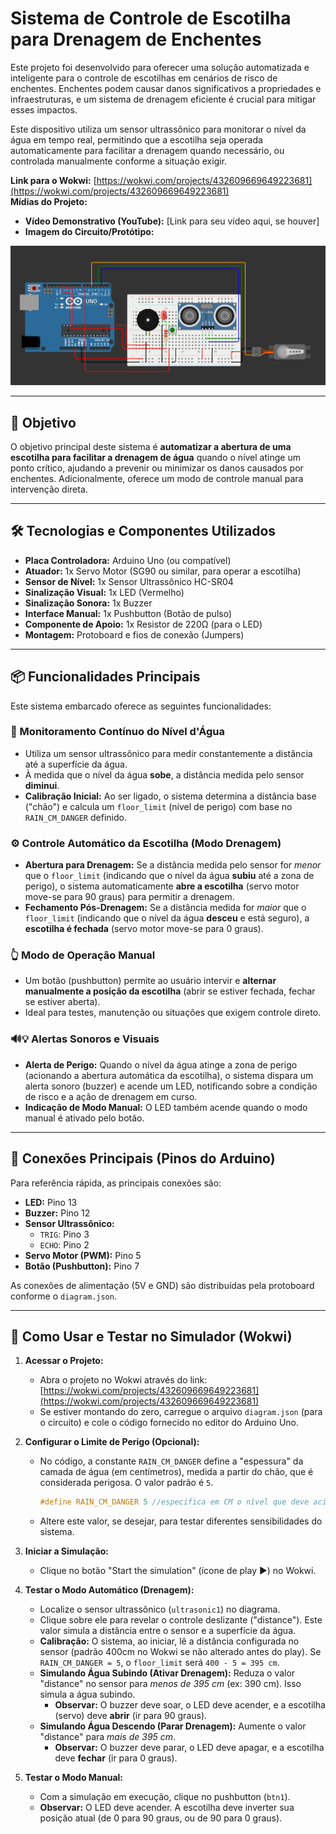 # Sistema de Controle de Escotilha para Drenagem de Enchentes

Este projeto foi desenvolvido para oferecer uma solução automatizada e inteligente para o controle de escotilhas em cenários de risco de enchentes. Enchentes podem causar danos significativos a propriedades e infraestruturas, e um sistema de drenagem eficiente é crucial para mitigar esses impactos.

Este dispositivo utiliza um sensor ultrassônico para monitorar o nível da água em tempo real, permitindo que a escotilha seja operada automaticamente para facilitar a drenagem quando necessário, ou controlada manualmente conforme a situação exigir.

**Link para o Wokwi:** [https://wokwi.com/projects/432609669649223681](https://wokwi.com/projects/432609669649223681) <br>
**Mídias do Projeto:**
*   **Vídeo Demonstrativo (YouTube):** [Link para seu vídeo aqui, se houver]
*   **Imagem do Circuito/Protótipo:**
  <img src="https://github.com/Global-Solution-Fluxo-Zero/EdgeComputing-ServoProject/blob/main/projetoesquema.png?raw=true">

---

## 🎯 Objetivo

O objetivo principal deste sistema é **automatizar a abertura de uma escotilha para facilitar a drenagem de água** quando o nível atinge um ponto crítico, ajudando a prevenir ou minimizar os danos causados por enchentes. Adicionalmente, oferece um modo de controle manual para intervenção direta.

---

## 🛠 Tecnologias e Componentes Utilizados

*   **Placa Controladora:** Arduino Uno (ou compatível)
*   **Atuador:** 1x Servo Motor (SG90 ou similar, para operar a escotilha)
*   **Sensor de Nível:** 1x Sensor Ultrassônico HC-SR04
*   **Sinalização Visual:** 1x LED (Vermelho)
*   **Sinalização Sonora:** 1x Buzzer
*   **Interface Manual:** 1x Pushbutton (Botão de pulso)
*   **Componente de Apoio:** 1x Resistor de 220Ω (para o LED)
*   **Montagem:** Protoboard e fios de conexão (Jumpers)

---

## 📦 Funcionalidades Principais

Este sistema embarcado oferece as seguintes funcionalidades:

### 🌊 Monitoramento Contínuo do Nível d'Água
*   Utiliza um sensor ultrassônico para medir constantemente a distância até a superfície da água.
*   À medida que o nível da água **sobe**, a distância medida pelo sensor **diminui**.
*   **Calibração Inicial:** Ao ser ligado, o sistema determina a distância base ("chão") e calcula um `floor_limit` (nível de perigo) com base no `RAIN_CM_DANGER` definido.

### ⚙️ Controle Automático da Escotilha (Modo Drenagem)
*   **Abertura para Drenagem:** Se a distância medida pelo sensor for *menor* que o `floor_limit` (indicando que o nível da água **subiu** até a zona de perigo), o sistema automaticamente **abre a escotilha** (servo motor move-se para 90 graus) para permitir a drenagem.
*   **Fechamento Pós-Drenagem:** Se a distância medida for *maior* que o `floor_limit` (indicando que o nível da água **desceu** e está seguro), a **escotilha é fechada** (servo motor move-se para 0 graus).

### 👆 Modo de Operação Manual
*   Um botão (pushbutton) permite ao usuário intervir e **alternar manualmente a posição da escotilha** (abrir se estiver fechada, fechar se estiver aberta).
*   Ideal para testes, manutenção ou situações que exigem controle direto.

### 🔊💡 Alertas Sonoros e Visuais
*   **Alerta de Perigo:** Quando o nível da água atinge a zona de perigo (acionando a abertura automática da escotilha), o sistema dispara um alerta sonoro (buzzer) e acende um LED, notificando sobre a condição de risco e a ação de drenagem em curso.
*   **Indicação de Modo Manual:** O LED também acende quando o modo manual é ativado pelo botão.

---

## 🔌 Conexões Principais (Pinos do Arduino)

Para referência rápida, as principais conexões são:
*   **LED:** Pino 13
*   **Buzzer:** Pino 12
*   **Sensor Ultrassônico:**
    *   `TRIG`: Pino 3
    *   `ECHO`: Pino 2
*   **Servo Motor (PWM):** Pino 5
*   **Botão (Pushbutton):** Pino 7

As conexões de alimentação (5V e GND) são distribuídas pela protoboard conforme o `diagram.json`.

---

## 🚀 Como Usar e Testar no Simulador (Wokwi)

1.  **Acessar o Projeto:**
    *   Abra o projeto no Wokwi através do link: [https://wokwi.com/projects/432609669649223681](https://wokwi.com/projects/432609669649223681)
    *   Se estiver montando do zero, carregue o arquivo `diagram.json` (para o circuito) e cole o código fornecido no editor do Arduino Uno.

2.  **Configurar o Limite de Perigo (Opcional):**
    *   No código, a constante `RAIN_CM_DANGER` define a "espessura" da camada de água (em centímetros), medida a partir do chão, que é considerada perigosa. O valor padrão é `5`.
        ```c++
        #define RAIN_CM_DANGER 5 //especifica em CM o nível que deve acionar a segurança
        ```
    *   Altere este valor, se desejar, para testar diferentes sensibilidades do sistema.

3.  **Iniciar a Simulação:**
    *   Clique no botão "Start the simulation" (ícone de play ▶️) no Wokwi.

4.  **Testar o Modo Automático (Drenagem):**
    *   Localize o sensor ultrassônico (`ultrasonic1`) no diagrama.
    *   Clique sobre ele para revelar o controle deslizante ("distance"). Este valor simula a distância entre o sensor e a superfície da água.
    *   **Calibração:** O sistema, ao iniciar, lê a distância configurada no sensor (padrão 400cm no Wokwi se não alterado antes do play). Se `RAIN_CM_DANGER = 5`, o `floor_limit` será `400 - 5 = 395 cm`.
    *   **Simulando Água Subindo (Ativar Drenagem):** Reduza o valor "distance" no sensor para *menos de 395 cm* (ex: 390 cm). Isso simula a água subindo.
        *   **Observar:** O buzzer deve soar, o LED deve acender, e a escotilha (servo) deve **abrir** (ir para 90 graus).
    *   **Simulando Água Descendo (Parar Drenagem):** Aumente o valor "distance" para *mais de 395 cm*.
        *   **Observar:** O buzzer deve parar, o LED deve apagar, e a escotilha deve **fechar** (ir para 0 graus).

5.  **Testar o Modo Manual:**
    *   Com a simulação em execução, clique no pushbutton (`btn1`).
    *   **Observar:** O LED deve acender. A escotilha deve inverter sua posição atual (de 0 para 90 graus, ou de 90 para 0 graus).

